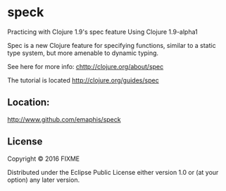 # speck

Practicing with Clojure 1.9's spec feature
Using Clojure 1.9-alpha1

Spec is a new Clojure feature for specifying functions, similar to a static
type system, but more amenable to dynamic typing.

See here for more info: <chttp://clojure.org/about/spec>

The tutorial is located <http://clojure.org/guides/spec>

## Location:

http://www.github.com/emaphis/speck


## License

Copyright © 2016 FIXME

Distributed under the Eclipse Public License either version 1.0 or (at
your option) any later version.
